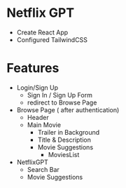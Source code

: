 # Netflix GPT

 - Create React App
 - Configured TailwindCSS

 # Features
 - Login/Sign Up
    - Sign In / Sign Up Form
    - redirect to Browse Page
 - Browse Page ( after authentication)
    - Header 
    - Main Movie
        - Trailer in Background
        - Title & Description
        - Movie Suggestions
            - MoviesList
 - NetflixGPT
    - Search Bar
    - Movie Suggestions
